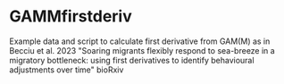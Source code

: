 # GAMMfirstderiv
Example data and script to calculate first derivative from GAM(M) as in Becciu et al. 2023 "Soaring migrants flexibly respond to sea-breeze in a migratory bottleneck: using first derivatives to identify behavioural adjustments over time" bioRxiv

